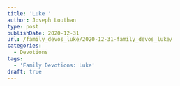 ```yaml
---
title: 'Luke '
author: Joseph Louthan
type: post
publishDate: 2020-12-31
url: /family_devos_luke/2020-12-31-family_devos_luke/
categories:
  - Devotions
tags:
  - 'Family Devotions: Luke'
draft: true
---
```

